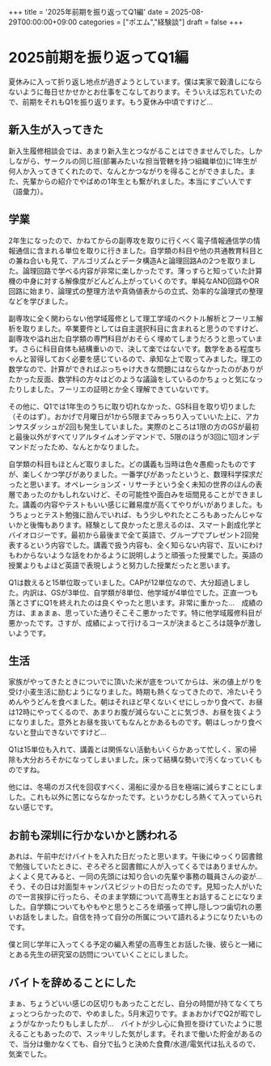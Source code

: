 +++
title = '2025年前期を振り返ってQ1編'
date = 2025-08-29T00:00:00+09:00
categories = ["ポエム","経験談"]
draft = false
+++

# 2025前期を振り返ってQ1編

夏休みに入って折り返し地点が過ぎようとしています。僕は実家で穀潰しにならないように毎日せかせかとお仕事をこなしております。そういえば忘れていたので、前期をそれもQ1を振り返ります。もう夏休み中頃ですけど…

## 新入生が入ってきた

新入生履修相談会では、あまり新入生とつながることはできませんでした。しかしながら、サークルの同じ班(部署みたいな担当管轄を持つ組織単位)に1年生が何人か入ってきてくれたので、なんとかつながりを得ることができました。また、先輩からの紹介でやばめの1年生とも繋がれました。本当にすごい人です（語彙力）。

## 学業

2年生になったので、かねてからの副専攻を取りに行くべく電子情報通信学の情報通信に含まれる単位を取りに行きました。自学類の科目や他の共通教育科目との兼ね合いも見て、アルゴリズムとデータ構造Aと論理回路Aの2つを取りました。論理回路で学べる内容が非常に楽しかったです。薄っすらと知っていた計算機の中身に対する解像度がどんどん上がっていくのです。単純なAND回路やOR回路に始まり、論理式の整理方法や真偽値表からの立式、効率的な論理式の整理などを学びました。

副専攻に全く関わらない他学域履修として理工学域のベクトル解析とフーリエ解析を取りました。卒業要件としては自主選択科目に含まれると思うのですけど、副専攻や溢れ出た自学類の専門科目がおそらく埋めてしまうだろうと思っています。さらに科目自体も結構重いので、決して楽ではないです。数学をある程度ちゃんと習得しておく必要を感じているので、承知な上で取ってみました。理工の数学なので、計算ができればぶっちゃけ大きな問題にはならなかったのがありがたかった反面、数学科の方々はどのような議論をしているのかちょっと気になったりしました。フーリエの証明とか全く理解できていないです。

その他に、Q1では1年生のうちに取り切れなかった、GS科目を取り切りました（そのはず）。おかげで月曜日が1から5限までみっちり入っていいた上に、アカンサスダッシュが2回も発生していました。実際のところは1限の方のGSが最初と最後以外がすべてリアルタイムオンデマンドで、5限のほうが3回に1回オンデマンドだったため、なんとかなりました。

自学類の科目もほとんど取りました。どの講義も当時は色々愚痴ったものですが、楽しくかつ学びがありました。一番学びがあったというと、数理科学探求だったと思います。オペレーションズ・リサーチという全く未知の世界のほんの表層であったのかもしれないけど、その可能性や面白みを垣間見ることができました。講義の内容やテストもいい感じに難易度が高くてやりがいがありました。もうちょっとテスト勉強に励んでいれば、もう少しやれたところもあったんじゃないかと後悔もあります。経験として良かったと思えるのは、スマート創成化学とバイオロジーです。最初から最後まで全て英語で、グループでプレゼント2回発表するという内容でした。講義で扱う内容も、全く知らない内容で、互いにわけもわからないような話をわかるように説明しようと頑張った授業でした。英語の授業よりもよほど英語で表現しようと努力した授業だったと思います。

Q1は数えると15単位取っていました。CAPが12単位なので、大分超過しました。内訳は、GSが3単位、自学類が8単位、他学域が4単位でした。正直一つも落とさずにQ1を終えれたのは良くやったと思います。非常に重かった…　成績の方は、まぁまぁ、思っていた通りそこそこ悪かったです。特に他学域履修科目が悪かったです。さすが、成績によって行けるコースが決まるところは競争が激しいようです。

## 生活

家族がやってきたときについでに頂いた米が底をついてからは、米の値上がりを受け小麦生活に励むようになりました。時期も熱くなってきたので、冷たいそうめんやうどんを食べました。朝はそれほど早くないくせにしっかり食べて、お昼は12時にやってくるので、あまりお腹が減らないことに気づき、お昼を抜くようになりました。意外とお昼を抜いてもなんとかあるものです。朝はしっかり食べないと登山できないですけど…

Q1は15単位も入れて、講義とは関係ない活動もいくらかあって忙しく、家の掃除も大分おろそかになってしまいました。床って結構な勢いで汚くなっていくものですね。

他には、冬場のガス代を回収すべく、湯船に浸かる日を極端に減らすことにしました。これも以外に苦にならなかったです。というかむしろ熱くて入っていられない感じです。

## お前も深圳に行かないかと誘われる

あれは、午前中だけバイトを入れた日だったと思います。午後にゆっくり図書館で勉強していたときに、ぞろぞろと図書館に人が入ってくるではありませんか。よくよく見てみると、一同の先頭には知り合いの先輩や事務の職員さんの姿が…　そう、その日は対面型キャンパスビジットの日だったのです。見知った人がいたので一言挨拶に行ったら、そのまま学類について高専生とお話することになりました。自学類についてもやもやと思うところを頑張って押し隠しつつ歯切れの悪いお話をしました。自信を持って自分の所属について語れるようになりたいものです。

僕と同じ学年に入ってくる予定の編入希望の高専生とお話した後、彼らと一緒にとある先生の研究室の訪問についていくことにしました。

## バイトを辞めることにした

まぁ、ちょうどいい感じの区切りもあったことだし、自分の時間が持てなくてちょっとつらかったので、やめました。5月末辺りです。まぁおかげでQ2が暇でしょうがなかったりもしましたが…　バイトが少し心に負担を掛けていたように思えることもあったので、スッキリした気がします。それまで働いた貯金があるので、当分は働かなくても、自分で払うと決めた食費/水道/電気代は払えるので、気楽でした。




